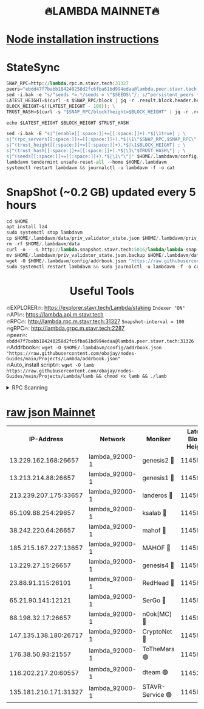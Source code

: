 <h1 align="center"> 🔥LAMBDA MAINNET🔥</h1>


[Node installation instructions](https://github.com/obajay/nodes-Guides/tree/main/Projects/Lambda)
=


# StateSync
```python
SNAP_RPC=http://lambda.rpc.m.stavr.tech:31327
peers="ebdd47f7babb184240258d2fc6fba61bd994edaa@lambda.peer.stavr.tech:31326" 
sed -i.bak -e "s/^seeds *=.*/seeds = \"$SEEDS\"/; s/^persistent_peers *=.*/persistent_peers = \"$PEERS\"/" $HOME/.lambdavm/config/config.toml
LATEST_HEIGHT=$(curl -s $SNAP_RPC/block | jq -r .result.block.header.height); \
BLOCK_HEIGHT=$((LATEST_HEIGHT - 100)); \
TRUST_HASH=$(curl -s "$SNAP_RPC/block?height=$BLOCK_HEIGHT" | jq -r .result.block_id.hash)

echo $LATEST_HEIGHT $BLOCK_HEIGHT $TRUST_HASH

sed -i.bak -E "s|^(enable[[:space:]]+=[[:space:]]+).*$|\1true| ; \
s|^(rpc_servers[[:space:]]+=[[:space:]]+).*$|\1\"$SNAP_RPC,$SNAP_RPC\"| ; \
s|^(trust_height[[:space:]]+=[[:space:]]+).*$|\1$BLOCK_HEIGHT| ; \
s|^(trust_hash[[:space:]]+=[[:space:]]+).*$|\1\"$TRUST_HASH\"| ; \
s|^(seeds[[:space:]]+=[[:space:]]+).*$|\1\"\"|" $HOME/.lambdavm/config/config.toml
lambdavm tendermint unsafe-reset-all --home $HOME/.lambdavm
systemctl restart lambdavm && journalctl -u lambdavm -f -o cat

```
# SnapShot (~0.2 GB) updated every 5 hours
```python
cd $HOME
apt install lz4
sudo systemctl stop lambdavm
cp $HOME/.lambdavm/data/priv_validator_state.json $HOME/.lambdavm/priv_validator_state.json.backup
rm -rf $HOME/.lambdavm/data
curl -o - -L http://lambda.snapshot.stavr.tech:5016/lambda/lambda-snap.tar.lz4 | lz4 -c -d - | tar -x -C $HOME/.lambdavm --strip-components 2
mv $HOME/.lambdavm/priv_validator_state.json.backup $HOME/.lambdavm/data/priv_validator_state.json
wget -O $HOME/.lambdavm/config/addrbook.json "https://raw.githubusercontent.com/obajay/nodes-Guides/main/Projects/Lambda/addrbook.json"
sudo systemctl restart lambdavm && sudo journalctl -u lambdavm -f -o cat
```
 <h1 align="center"> Useful Tools</h1>

🔥EXPLORER🔥:      https://explorer.stavr.tech/Lambda/staking	        `Indexer "ON"` \
🔥API🔥: 			 		 https://lambda.api.m.stavr.tech \
🔥RPC🔥:           http://lambda.rpc.m.stavr.tech:31327	              `Snapshot-interval = 100` \
🔥gRPC🔥:          http://lambda.grpc.m.stavr.tech:2287 \
🔥peer🔥:					 `ebdd47f7babb184240258d2fc6fba61bd994edaa@lambda.peer.stavr.tech:31326` \
🔥Addrbook🔥:    ```wget -O $HOME/.lambdavm/config/addrbook.json "https://raw.githubusercontent.com/obajay/nodes-Guides/main/Projects/Lambda/addrbook.json"``` \
🔥Auto_install script🔥: ```wget -O lamb https://raw.githubusercontent.com/obajay/nodes-Guides/main/Projects/Lambda/lamb && chmod +x lamb && ./lamb```


<details>
<summary>RPC Scanning</summary>

<h2 align="center"> We scan nodes in real time every 4 hours. And we provide the final result of RPC endpoints.
We cannot influence the operation of these nodes in any way. </h2>


```python
If Voting Power is higher than 0 --> then the Node is a validator of the network and may be subject to attack and be a potential threat to the chain.
```
```python
We marked such validators with a red symbol
```

</details>

[raw json Mainnet](https://rpc-check.lambm.stavr.tech/lambm/rpc-lambm-result.json)
=


<table><tr><th>IP-Address</th><th>Network</th><th>Moniker</th><th>Latest Block Height</th><th>Earliest Block Height</th><th>Catching Up</th><th>Tx Index</th><th>Voting Power</th><th>Scan Time</th></tr><tr><td>13.229.162.168:26657</td><td>lambda_92000-1</td><td>genesis2 🔴</td><td>11458409</td><td>1</td><td>False</td><td>on</td><td>16875772</td><td>2024-01-31T14:32:53.529745281UTC</td></tr><tr><td>13.213.214.88:26657</td><td>lambda_92000-1</td><td>genesis1 🔴</td><td>11458410</td><td>1</td><td>False</td><td>on</td><td>107835</td><td>2024-01-31T14:32:58.499978696UTC</td></tr><tr><td>213.239.207.175:33657</td><td>lambda_92000-1</td><td>landeros 🔴</td><td>11458408</td><td>8136001</td><td>False</td><td>off</td><td>1428136</td><td>2024-01-31T14:32:47.880648873UTC</td></tr><tr><td>65.109.88.254:29657</td><td>lambda_92000-1</td><td>ksalab 🔴</td><td>11458411</td><td>8715001</td><td>False</td><td>on</td><td>510465</td><td>2024-01-31T14:33:01.551003727UTC</td></tr><tr><td>38.242.220.64:26657</td><td>lambda_92000-1</td><td>mahof 🔴</td><td>11458406</td><td>10131001</td><td>False</td><td>off</td><td>770350</td><td>2024-01-31T14:32:41.236723211UTC</td></tr><tr><td>185.215.167.227:13657</td><td>lambda_92000-1</td><td>MAHOF 🔴</td><td>11458410</td><td>10134001</td><td>False</td><td>on</td><td>2051510</td><td>2024-01-31T14:32:57.198454639UTC</td></tr><tr><td>13.229.27.15:26657</td><td>lambda_92000-1</td><td>genesis4 🔴</td><td>11458410</td><td>11043001</td><td>False</td><td>on</td><td>9665448</td><td>2024-01-31T14:32:56.872280948UTC</td></tr><tr><td>23.88.91.115:26101</td><td>lambda_92000-1</td><td>RedHead 🔴</td><td>11458408</td><td>11358408</td><td>False</td><td>off</td><td>553202</td><td>2024-01-31T14:32:48.133733474UTC</td></tr><tr><td>65.21.90.141:12121</td><td>lambda_92000-1</td><td>SerGo 🔴</td><td>11458411</td><td>11358411</td><td>False</td><td>off</td><td>10612003</td><td>2024-01-31T14:33:04.619499671UTC</td></tr><tr><td>88.198.32.17:26657</td><td>lambda_92000-1</td><td>n0ok[MC] 🔴</td><td>11458412</td><td>11358412</td><td>False</td><td>off</td><td>1578630</td><td>2024-01-31T14:33:07.634333966UTC</td></tr><tr><td>147.135.138.180:26717</td><td>lambda_92000-1</td><td>CryptoNet 🔴</td><td>11458411</td><td>11383001</td><td>False</td><td>off</td><td>765874</td><td>2024-01-31T14:32:58.781720036UTC</td></tr><tr><td>176.38.50.93:21557</td><td>lambda_92000-1</td><td>ToTheMars 🟢</td><td>11458411</td><td>11395001</td><td>False</td><td>on</td><td>0</td><td>2024-01-31T14:33:04.262482751UTC</td></tr><tr><td>116.202.217.20:60557</td><td>lambda_92000-1</td><td>dteam 🟢</td><td>11452669</td><td>11413601</td><td>False</td><td>on</td><td>0</td><td>2024-01-31T14:32:41.512645674UTC</td></tr><tr><td>135.181.210.171:31327</td><td>lambda_92000-1</td><td>STAVR-Service 🟢</td><td>11458411</td><td>11456501</td><td>False</td><td>on</td><td>0</td><td>2024-01-31T14:33:01.219050851UTC</td></tr></table>

